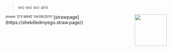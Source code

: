 >wo wo wo aini

<img align="right" width="100" height="100" src="https://github.com/doomdadadividada/title/blob/ab417f295863d57920bb2e63b866e1d9e34b7a35/Untitled1153_20250405105246.png">
<sup><sub>stream 'D'S WAVE' 04/08/25!!!!!</sub></sup>
[strawpage](https://shekilledmyego.straw.page/)
